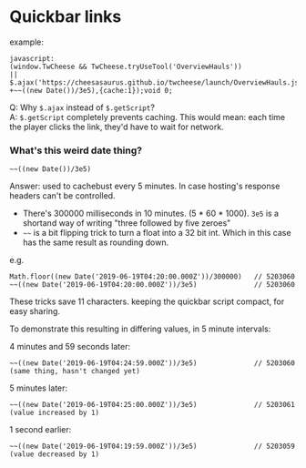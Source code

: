 # Quickbar links

example:
```
javascript:
(window.TwCheese && TwCheese.tryUseTool('OverviewHauls'))
|| $.ajax('https://cheesasaurus.github.io/twcheese/launch/OverviewHauls.js?'
+~~((new Date())/3e5),{cache:1});void 0;
```

Q: Why `$.ajax` instead of `$.getScript`?\
A: `$.getScript` completely prevents caching. This would mean: each time the player clicks the link, they'd have to wait for network.

### What's this weird date thing?

```
~~((new Date())/3e5)
```

Answer: used to cachebust every 5 minutes. In case hosting's response headers can't be controlled.
- There's 300000 milliseconds in 10 minutes. (5 * 60 * 1000). `3e5` is a shortand way of writing "three followed by five zeroes"
- `~~` is a bit flipping trick to turn a float into a 32 bit int. Which in this case has the same result as rounding down.

e.g.
```
Math.floor((new Date('2019-06-19T04:20:00.000Z'))/300000)   // 5203060
~~((new Date('2019-06-19T04:20:00.000Z'))/3e5)              // 5203060
```

These tricks save 11 characters. keeping the quickbar script compact, for easy sharing.

To demonstrate this resulting in differing values, in 5 minute intervals:

4 minutes and 59 seconds later:
```
~~((new Date('2019-06-19T04:24:59.000Z'))/3e5)              // 5203060 (same thing, hasn't changed yet)
```

5 minutes later: 
```
~~((new Date('2019-06-19T04:25:00.000Z'))/3e5)              // 5203061 (value increased by 1)
```

1 second earlier:
```
~~((new Date('2019-06-19T04:19:59.000Z'))/3e5)              // 5203059 (value decreased by 1)
```
